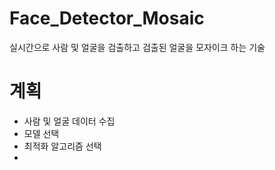 # Face_Detector_Mosaic
실시간으로 사람 및 얼굴을 검출하고 검출된 얼굴을 모자이크 하는 기술

# 계획
- 사람 및 얼굴 데이터 수집
- 모델 선택
- 최적화 알고리즘 선택
- 
